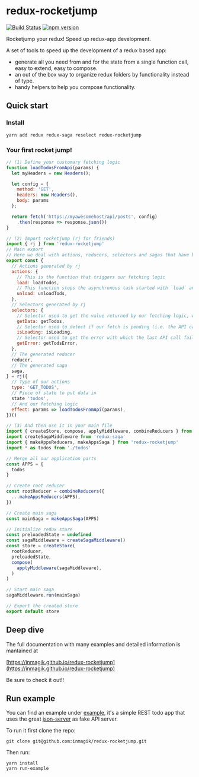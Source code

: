 # redux-rocketjump
[![Build Status](https://travis-ci.org/inmagik/redux-rocketjump.svg?branch=master)](https://travis-ci.org/inmagik/redux-rocketjump)
[![npm version](https://badge.fury.io/js/redux-rocketjump.svg)](https://badge.fury.io/js/redux-rocketjump)

Rocketjump your redux! Speed up redux-app development.

A set of tools to speed up the development of a redux based app:

- generate all you need from and for the state from a single function call, easy to extend, easy to compose.
- an out of the box way to organize redux folders by functionality instead of type.
- handy helpers to help you compose functionality.

## Quick start

### Install

```shell
yarn add redux redux-saga reselect redux-rocketjump
```

### Your first rocket jump!
```js
// (1) Define your customary fetching logic
function loadTodosFromApi(params) {
  let myHeaders = new Headers();

  let config = { 
    method: 'GET',
    headers: new Headers(),
    body: params
  };

  return fetch('https://myawesomehost/api/posts', config)
    .then(response => response.json())
}

// (2) Import rocketjump (rj for friends) 
import { rj } from 'redux-rocketjump'
// Main export
// Here we deal with actions, reducers, selectors and sagas that have been created for us
export const {
  // Actions generated by rj
  actions: {
    // This is the function that triggers our fetching logic
    load: loadTodos,
    // This function stops the asynchronous task started with `load` and clears the state
    unload: unloadTods,
  },
  // Selectors generated by rj
  selectors: {
    // Selector used to get the value returned by our fetching logic, when ready
    getData: getTodos,
    // Selector used to detect if our fetch is pending (i.e. the API call is loading)
    isLoading: isLoading,
    // Selector used to get the error with which the last API call failed (if available)
    getError: getTodsError,
  },
  // The generated reducer
  reducer,
  // The generated saga
  saga,
} = rj({
  // Type of our actions
  type: 'GET_TODOS',
  // Piece of state to put data in
  state 'todos',
  // And our fetching logic
  effect: params => loadTodosFromApi(params),
})()

// (3) And then use it in your main file
import { createStore, compose, applyMiddleware, combineReducers } from 'redux'
import createSagaMiddleware from 'redux-saga'
import { makeAppsReducers, makeAppsSaga } from 'redux-rocketjump'
import * as todos from './todos'

// Merge all our application parts
const APPS = {
  todos
}

// Create root reducer
const rootReducer = combineReducers({
  ...makeAppsReducers(APPS),
})

// Create main saga
const mainSaga = makeAppsSaga(APPS)

// Initialize redux store
const preloadedState = undefined
const sagaMiddleware = createSagaMiddleware()
const store = createStore(
  rootReducer,
  preloadedState,
  compose(
    applyMiddleware(sagaMiddleware),
  )
)

// Start main saga
sagaMiddleware.run(mainSaga)

// Export the created store
export default store
```

## Deep dive
The full documentation with many examples and detailed information is mantained at

[https://inmagik.github.io/redux-rocketjump](https://inmagik.github.io/redux-rocketjump)

Be sure to check it out!!


## Run example
You can find an example under [example](https://github.com/inmagik/redux-rocketjump/tree/master/example), it's a simple REST todo app that uses the great [json-server](https://github.com/typicode/json-server) as fake API server.

To run it first clone the repo:
```shell
git clone git@github.com:inmagik/redux-rocketjump.git
```

Then run:
```shell
yarn install
yarn run-example
```

